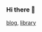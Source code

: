 ### Hi there 👋

[blog](https://kogetsu0728.github.io/), [library](https://kogetsu0728.github.io/ku-library/)
